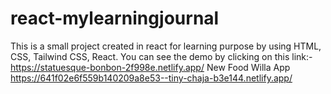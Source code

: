 # react-mylearningjournal
This is a small project created in react for learning purpose by using HTML, CSS, Tailwind CSS, React. You can see the demo by clicking on this link:-  https://statuesque-bonbon-2f998e.netlify.app/
New Food Willa App
https://641f02e6f559b140209a8e53--tiny-chaja-b3e144.netlify.app/

